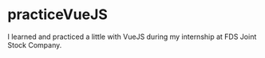 # practiceVueJS
I learned and practiced a little with VueJS during my internship at FDS Joint Stock Company.
